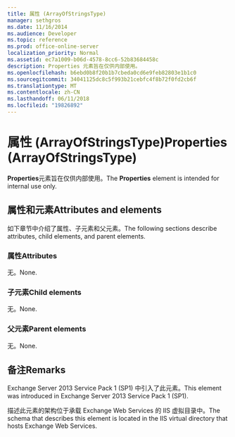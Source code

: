 ```yaml
---
title: 属性 (ArrayOfStringsType)
manager: sethgros
ms.date: 11/16/2014
ms.audience: Developer
ms.topic: reference
ms.prod: office-online-server
localization_priority: Normal
ms.assetid: ec7a1009-b06d-4578-8cc6-52b83684458c
description: Properties 元素旨在仅供内部使用。
ms.openlocfilehash: b6ebd0b8f20b1b7cbeda0cd6e9feb82803e1b1c0
ms.sourcegitcommit: 34041125dc8c5f993b21cebfc4f8b72f0fd2cb6f
ms.translationtype: MT
ms.contentlocale: zh-CN
ms.lasthandoff: 06/11/2018
ms.locfileid: "19826892"
---
```

# <a name="properties-arrayofstringstype"></a><span data-ttu-id="ea588-103">属性 (ArrayOfStringsType)</span><span class="sxs-lookup"><span data-stu-id="ea588-103">Properties (ArrayOfStringsType)</span></span>

<span data-ttu-id="ea588-104">**Properties**元素旨在仅供内部使用。</span><span class="sxs-lookup"><span data-stu-id="ea588-104">The **Properties** element is intended for internal use only.</span></span> 

## <a name="attributes-and-elements"></a><span data-ttu-id="ea588-105">属性和元素</span><span class="sxs-lookup"><span data-stu-id="ea588-105">Attributes and elements</span></span>

<span data-ttu-id="ea588-106">如下章节中介绍了属性、子元素和父元素。</span><span class="sxs-lookup"><span data-stu-id="ea588-106">The following sections describe attributes, child elements, and parent elements.</span></span>
  
### <a name="attributes"></a><span data-ttu-id="ea588-107">属性</span><span class="sxs-lookup"><span data-stu-id="ea588-107">Attributes</span></span>

<span data-ttu-id="ea588-108">无。</span><span class="sxs-lookup"><span data-stu-id="ea588-108">None.</span></span>
  
### <a name="child-elements"></a><span data-ttu-id="ea588-109">子元素</span><span class="sxs-lookup"><span data-stu-id="ea588-109">Child elements</span></span>

<span data-ttu-id="ea588-110">无。</span><span class="sxs-lookup"><span data-stu-id="ea588-110">None.</span></span>
  
### <a name="parent-elements"></a><span data-ttu-id="ea588-111">父元素</span><span class="sxs-lookup"><span data-stu-id="ea588-111">Parent elements</span></span>

<span data-ttu-id="ea588-112">无。</span><span class="sxs-lookup"><span data-stu-id="ea588-112">None.</span></span>
  
## <a name="remarks"></a><span data-ttu-id="ea588-113">备注</span><span class="sxs-lookup"><span data-stu-id="ea588-113">Remarks</span></span>

<span data-ttu-id="ea588-114">Exchange Server 2013 Service Pack 1 (SP1) 中引入了此元素。</span><span class="sxs-lookup"><span data-stu-id="ea588-114">This element was introduced in Exchange Server 2013 Service Pack 1 (SP1).</span></span>
  
<span data-ttu-id="ea588-115">描述此元素的架构位于承载 Exchange Web Services 的 IIS 虚拟目录中。</span><span class="sxs-lookup"><span data-stu-id="ea588-115">The schema that describes this element is located in the IIS virtual directory that hosts Exchange Web Services.</span></span>
  


